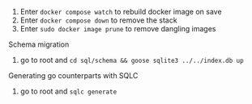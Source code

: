 1. Enter `docker compose watch` to rebuild docker image on save
2. Enter `docker compose down` to remove the stack
3. Enter `sudo docker image prune` to remove dangling images

Schema migration
1. go to root and `cd sql/schema && goose sqlite3 ../../index.db up`

Generating go counterparts with SQLC
1. go to root and `sqlc generate`